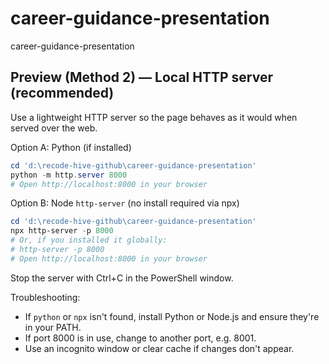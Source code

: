 # career-guidance-presentation
career-guidance-presentation

## Preview (Method 2) — Local HTTP server (recommended)

Use a lightweight HTTP server so the page behaves as it would when served over the web.

Option A: Python (if installed)

```powershell
cd 'd:\recode-hive-github\career-guidance-presentation'
python -m http.server 8000
# Open http://localhost:8000 in your browser
```

Option B: Node `http-server` (no install required via npx)

```powershell
cd 'd:\recode-hive-github\career-guidance-presentation'
npx http-server -p 8000
# Or, if you installed it globally:
# http-server -p 8000
# Open http://localhost:8000 in your browser
```

Stop the server with Ctrl+C in the PowerShell window.

Troubleshooting:
- If `python` or `npx` isn't found, install Python or Node.js and ensure they're in your PATH.
- If port 8000 is in use, change to another port, e.g. 8001.
- Use an incognito window or clear cache if changes don't appear.
